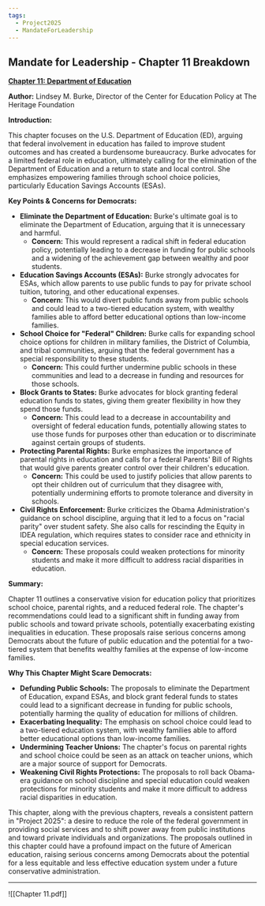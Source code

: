 ```yaml
---
tags:
  - Project2025
  - MandateForLeadership
---
```

## Mandate for Leadership - Chapter 11 Breakdown

**[Chapter 11: Department of Education](../../Documents/Project_2025_Chapters/Chapter_11.pdf)**

**Author:** Lindsey M. Burke, Director of the Center for Education Policy at The Heritage Foundation

**Introduction:**

This chapter focuses on the U.S. Department of Education (ED), arguing that federal involvement in education has failed to improve student outcomes and has created a burdensome bureaucracy. Burke advocates for a limited federal role in education, ultimately calling for the elimination of the Department of Education and a return to state and local control. She emphasizes empowering families through school choice policies, particularly Education Savings Accounts (ESAs).

**Key Points & Concerns for Democrats:**

* **Eliminate the Department of Education:** Burke's ultimate goal is to eliminate the Department of Education, arguing that it is unnecessary and harmful.
    * **Concern:** This would represent a radical shift in federal education policy, potentially leading to a decrease in funding for public schools and a widening of the achievement gap between wealthy and poor students.
* **Education Savings Accounts (ESAs):** Burke strongly advocates for ESAs, which allow parents to use public funds to pay for private school tuition, tutoring, and other educational expenses.
    * **Concern:** This would divert public funds away from public schools and could lead to a two-tiered education system, with wealthy families able to afford better educational options than low-income families.
* **School Choice for "Federal" Children:** Burke calls for expanding school choice options for children in military families, the District of Columbia, and tribal communities, arguing that the federal government has a special responsibility to these students.
    * **Concern:** This could further undermine public schools in these communities and lead to a decrease in funding and resources for those schools.
* **Block Grants to States:** Burke advocates for block granting federal education funds to states, giving them greater flexibility in how they spend those funds.
    * **Concern:** This could lead to a decrease in accountability and oversight of federal education funds, potentially allowing states to use those funds for purposes other than education or to discriminate against certain groups of students.
* **Protecting Parental Rights:** Burke emphasizes the importance of parental rights in education and calls for a federal Parents' Bill of Rights that would give parents greater control over their children's education.
    * **Concern:** This could be used to justify policies that allow parents to opt their children out of curriculum that they disagree with, potentially undermining efforts to promote tolerance and diversity in schools.
* **Civil Rights Enforcement:** Burke criticizes the Obama Administration's guidance on school discipline, arguing that it led to a focus on "racial parity" over student safety. She also calls for rescinding the Equity in IDEA regulation, which requires states to consider race and ethnicity in special education services.
    * **Concern:** These proposals could weaken protections for minority students and make it more difficult to address racial disparities in education.

**Summary:**

Chapter 11 outlines a conservative vision for education policy that prioritizes school choice, parental rights, and a reduced federal role. The chapter's recommendations could lead to a significant shift in funding away from public schools and toward private schools, potentially exacerbating existing inequalities in education. These proposals raise serious concerns among Democrats about the future of public education and the potential for a two-tiered system that benefits wealthy families at the expense of low-income families.

**Why This Chapter Might Scare Democrats:**

* **Defunding Public Schools:** The proposals to eliminate the Department of Education, expand ESAs, and block grant federal funds to states could lead to a significant decrease in funding for public schools, potentially harming the quality of education for millions of children.
* **Exacerbating Inequality:** The emphasis on school choice could lead to a two-tiered education system, with wealthy families able to afford better educational options than low-income families.
* **Undermining Teacher Unions:** The chapter's focus on parental rights and school choice could be seen as an attack on teacher unions, which are a major source of support for Democrats.
* **Weakening Civil Rights Protections:** The proposals to roll back Obama-era guidance on school discipline and special education could weaken protections for minority students and make it more difficult to address racial disparities in education.

This chapter, along with the previous chapters, reveals a consistent pattern in "Project 2025": a desire to reduce the role of the federal government in providing social services and to shift power away from public institutions and toward private individuals and organizations. The proposals outlined in this chapter could have a profound impact on the future of American education, raising serious concerns among Democrats about the potential for a less equitable and less effective education system under a future conservative administration. 

----

![[Chapter 11.pdf]]